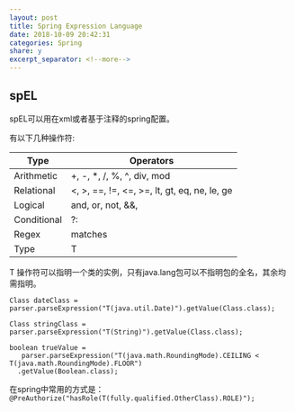 ```yaml
---
layout: post
title: Spring Expression Language
date: 2018-10-09 20:42:31
categories: Spring
share: y
excerpt_separator: <!--more-->
---
```




<!--more-->

## spEL
spEL可以用在xml或者基于注释的spring配置。

有以下几种操作符:

Type|	Operators
----|----------
Arithmetic|	+, -, *, /, %, ^, div, mod
Relational|	<, >, ==, !=, <=, >=, lt, gt, eq, ne, le, ge
Logical|	and, or, not, &&, ||, !
Conditional|	?:
Regex|	matches
Type| T

T 操作符可以指明一个类的实例，只有java.lang包可以不指明包的全名，其余均需指明。

```
Class dateClass = parser.parseExpression("T(java.util.Date)").getValue(Class.class);

Class stringClass = parser.parseExpression("T(String)").getValue(Class.class);

boolean trueValue = 
   parser.parseExpression("T(java.math.RoundingMode).CEILING < T(java.math.RoundingMode).FLOOR")
  .getValue(Boolean.class);
```
在spring中常用的方式是：
`@PreAuthorize("hasRole(T(fully.qualified.OtherClass).ROLE)");`